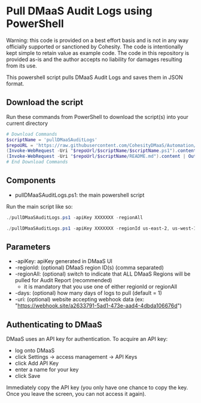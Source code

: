 # Pull DMaaS Audit Logs using PowerShell

Warning: this code is provided on a best effort basis and is not in any way officially supported or sanctioned by Cohesity. The code is intentionally kept simple to retain value as example code. The code in this repository is provided as-is and the author accepts no liability for damages resulting from its use.

This powershell script pulls DMaaS Audit Logs and saves them in JSON format.

## Download the script

Run these commands from PowerShell to download the script(s) into your current directory

```powershell
# Download Commands
$scriptName = 'pullDMaaSAuditLogs'
$repoURL = 'https://raw.githubusercontent.com/CohesityDMaaS/Automation/main'
(Invoke-WebRequest -Uri "$repoUrl/$scriptName/$scriptName.ps1").content | Out-File "$scriptName.ps1"; (Get-Content "$scriptName.ps1") | Set-Content "$scriptName.ps1"
(Invoke-WebRequest -Uri "$repoUrl/$scriptName/README.md").content | Out-File "$scriptName.ps1"; (Get-Content "$scriptName.ps1") | Set-Content "README.md"
# End Download Commands
```

## Components

* pullDMaaSAuditLogs.ps1: the main powershell script

Run the main script like so:

```powershell
./pullDMaaSAuditLogs.ps1 -apiKey XXXXXXX -regionAll

./pullDMaaSAuditLogs.ps1 -apiKey XXXXXXX -regionId us-east-2, us-west-1 - days 3
```

## Parameters

* -apiKey: apiKey generated in DMaaS UI
* -regionId: (optional) DMaaS region ID(s) (comma separated)
* -regionAll: (optional) switch to indicate that ALL DMaaS Regions will be pulled for Audit Report (recommended)
    * it is mandatory that you use one of either regionId or regionAll
* -days: (optional) how many days of logs to pull (default = 1)
* -uri: (optional) website accepting webhook data (ex: "https://webhook.site/a2633791-5ad1-473e-aad4-4dbda106676d")


## Authenticating to DMaaS

DMaaS uses an API key for authentication. To acquire an API key:

* log onto DMaaS
* click Settings -> access management -> API Keys
* click Add API Key
* enter a name for your key
* click Save

Immediately copy the API key (you only have one chance to copy the key. Once you leave the screen, you can not access it again).
